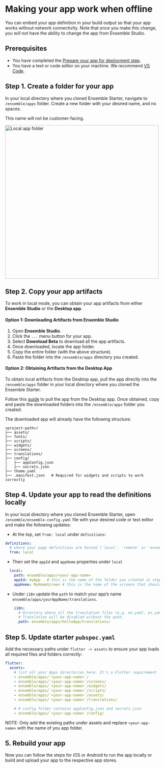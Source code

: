 # Making your app work when offline

You can embed your app definition in your build output so that your app works without network connectivity. Note that once you make this change, you will not have the ability to change the app from Ensemble Studio.

## Prerequisites

* You have completed the [Prepare your app for deployment step](/deploy/1-prepare-app).
* You have a text or code editor on your machine. We recommend [VS Code](https://code.visualstudio.com/).

## Step 1. Create a folder for your app

In your local directory where you cloned Ensemble Starter, navigate to `/ensemble/apps` folder. Create a new folder with your desired name, and no spaces.

This name will not be customer-facing.

<img src="/images/local_app_folder.png" alt="Local app folder" height="500"/>

## Step 2. Copy your app artifacts  

To work in local mode, you can obtain your app artifacts from either **Ensemble Studio** or the **Desktop app**. 
#### Option 1: Downloading Artifacts from Ensemble Studio  

1. Open **Ensemble Studio**.  
2. Click the `...` menu button for your app.  
3. Select **Download Beta** to download all the app artifacts.  
4. Once downloaded, locate the app folder.  
5. Copy the entire folder (with the above structure).  
6. Paste the folder into the `/ensemble/apps` directory you created.  

#### Option 2: Obtaining Artifacts from the Desktop App  

To obtain local artifacts from the Desktop app, pull the app directly into the `/ensemble/apps` folder in your local directory where you cloned the Ensemble Starter.

Follow this [guide](/desktop-app/installation#pulling-from-cloud-to-local) to pull the app from the Desktop app.
Once obtained, copy and paste the downloaded folders into the `/ensemble/apps` folder you created.  

The downloaded app will already have the following structure:  

```
<project-path>/
├── assets/
├── fonts/
├── scripts/
├── widgets/
├── screens/
├── translations/
├── config/
│   ├── appConfig.json
│   ├── secrets.json
├── theme.yaml
├── .manifest.json   # Required for widgets and scripts to work correctly
```


## Step 4. Update your app to read the definitions locally

In your local directory where you cloned Ensemble Starter, open `/ensemble/ensemble-config.yaml` file with your desired code or text editor and make the following updates:

- At the top, set `from: local` under `definitions`:

```yaml
definitions:
  # where your page definitions are hosted ('local', 'remote' or 'ensemble')
  from: local
```

- Then set the `appId` and `appHome` properties under `local`

```yaml
  local:
    path: ensemble/apps/<your-app-name>
    appId: myApp   # this is the name of the folder you created in step 1
    appHome: MyHomeScreen # this is the name of the screens that should be rendered first when your app id launched
```
- Under `i18n` update the `path` to match your app’s name `ensemble/apps/yourAppName/translations`.
```yaml
    i18n:
      # Directory where all the translation files (e.g. en.yaml, es.yaml) reside.
      # Translation will be disabled without the path.
      path: ensemble/apps/helloApp/translations/
```
## Step 5. Update starter `pubspec.yaml`
Add the necessary paths under `flutter -> assets` to ensure your app loads all required files and folders correctly:  

```yaml
flutter:
  assets:
    # list all your Apps directories here. It's a Flutter requirement
    - ensemble/apps/`<your-app-name>`/
    - ensemble/apps/`<your-app-name>`/screens/
    - ensemble/apps/`<your-app-name>`/widgets/
    - ensemble/apps/`<your-app-name>`/scripts/
    - ensemble/apps/`<your-app-name>`/assets/
    - ensemble/apps/`<your-app-name>`/translations/

    # # config folder contains appConfig.json and secrets.json
    - ensemble/apps/`<your-app-name>`/config/
  ```
  NOTE: Only add the existing paths under assets and replace `<your-app-name>` with the name of you app folder. 

## 5. Rebuild your app

Now you can follow the steps for iOS or Android to run the app locally or build and upload your app to the respective app stores.
